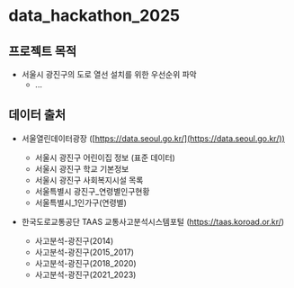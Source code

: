 # data_hackathon_2025
 
 ## 프로젝트 목적
- 서울시 광진구의 도로 열선 설치를 위한 우선순위 파악
  - ...

 
 ## 데이터 출처

- 서울열린데이터광장 ([https://data.seoul.go.kr/](https://data.seoul.go.kr/))
  - 서울시 광진구 어린이집 정보 (표준 데이터)
  - 서울시 광진구 학교 기본정보
  - 서울시 광진구 사회복지시설 목록
  - 서울특별시 광진구_연령별인구현황
  - 서울특별시_1인가구(연령별) 
  
- 한국도로교통공단 TAAS 교통사고분석시스템포털 (https://taas.koroad.or.kr/)
  - 사고분석-광진구(2014)
  - 사고분석-광진구(2015_2017)
  - 사고분석-광진구(2018_2020)
  - 사고분석-광진구(2021_2023)
